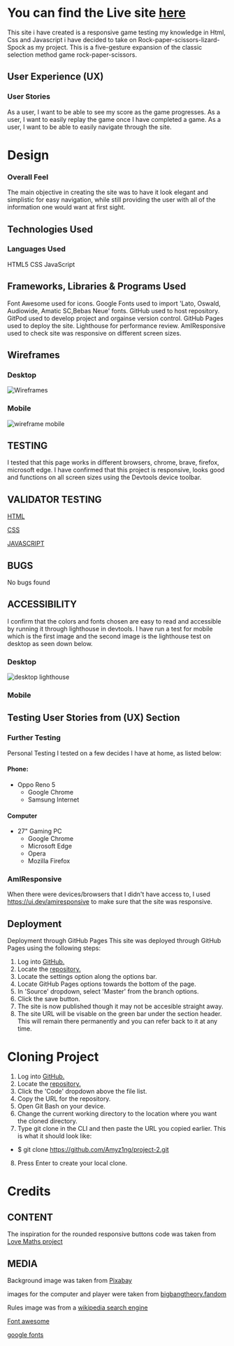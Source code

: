# You can find the Live site [here](https://amyz1ng.github.io/project-2/)

This site i have created is a responsive game testing my knowledge in Html, Css and Javascript i have decided to take on Rock-paper-scissors-lizard-Spock as my project. This is a five-gesture expansion of the classic selection method game rock-paper-scissors.

## User Experience (UX)
### User Stories
As a user, I want to be able to see my score as the game progresses.
As a user, I want to easily replay the game once I have completed a game.
As a user, I want to be able to easily navigate through the site.

# Design

### Overall Feel
The main objective in creating the site was to have it look elegant and simplistic for easy navigation, while still providing the user with all of the information one would want at first sight.

## Technologies Used

### Languages Used
HTML5
CSS
JavaScript

## Frameworks, Libraries & Programs Used

Font Awesome used for icons.
Google Fonts used to import 'Lato, Oswald, Audiowide, Amatic SC,Bebas Neue' fonts.
GitHub used to host repository.
GitPod used to develop project and orgainse version control.
GitHub Pages used to deploy the site.
Lighthouse for performance review.
AmIResponsive used to check site was responsive on different screen sizes.

## Wireframes

### Desktop
![Wireframes](https://github.com/Amyz1ng/project-2/assets/124196828/e5f335fc-aa0f-4e91-b715-71e9dd97b93c)
### Mobile

![wireframe mobile](https://github.com/Amyz1ng/project-2/assets/124196828/61545b4c-2c58-4897-a42b-bbaf9d43e3d2)

## TESTING
I tested that this page works in different browsers, chrome, brave, firefox, microsoft edge. I have confirmed that this project is responsive, looks good and functions on all screen sizes using the Devtools device toolbar.

## VALIDATOR TESTING

[HTML](https://en.wikipedia.org/wiki/HTML5)

[CSS](https://en.wikipedia.org/wiki/CSS)

[JAVASCRIPT](https://en.wikipedia.org/wiki/JavaScript)

## BUGS
No bugs found

## ACCESSIBILITY  
I confirm that the colors and fonts chosen are easy to read and accessible by running it through lighthouse in devtools.
I have run a test for mobile which is the first image and the second image is the lighthouse test on desktop as seen down below.

### Desktop
![desktop lighthouse](https://github.com/Amyz1ng/project-2/assets/124196828/cd416b40-ebb8-4b9a-b282-4afd96862061)

### Mobile


## Testing User Stories from (UX) Section

### Further Testing

Personal Testing
I tested on a few decides I have at home, as listed below:

#### Phone:
- Oppo Reno 5
  - Google Chrome
  - Samsung Internet

#### Computer
- 27" Gaming PC
  - Google Chrome
  - Microsoft Edge
  - Opera
  - Mozilla Firefox

### AmIResponsive
When there were devices/browsers that I didn't have access to, I used https://ui.dev/amiresponsive to make sure that the site was responsive.

## Deployment
Deployment through GitHub Pages
This site was deployed through GitHub Pages using the following steps:

1. Log into [GitHub.](http://github.com/)
2. Locate the [repository.](https://github.com/Amyz1ng/project-2)
3. Locate the settings option along the options bar.
4. Locate GitHub Pages options towards the bottom of the page.
5. In 'Source' dropdown, select 'Master' from the branch options.
6. Click the save button.
7. The site is now published though it may not be accesible straight away.
8. The site URL will be visable on the green bar under the section header. This will remain there permanently and you can refer back to it at any time.

# Cloning Project
1. Log into [GitHub.](http://github.com/)
2. Locate the [repository.](https://github.com/Amyz1ng/project-2)
3. Click the 'Code' dropdown above the file list.
4. Copy the URL for the repository.
5. Open Git Bash on your device.
6. Change the current working directory to the location where you want the cloned directory.
7. Type git clone in the CLI and then paste the URL you copied earlier. This is what it should look like:
- $ git clone https://github.com/Amyz1ng/project-2.git
8. Press Enter to create your local clone.

# Credits
## CONTENT

The inspiration for the rounded responsive buttons code  was taken from [Love Maths project](https://github.com/Amyz1ng/love-maths)

## MEDIA

Background image was taken from [Pixabay](https://pixabay.com/videos/particles-plexus-network-glowing-27669/)

images for the computer and player were taken from [bigbangtheory.fandom](https://bigbangtheory.fandom.com/wiki/Rock,_Paper,_Scissors,_Lizard,_Spock?file=RPSLS.png)

Rules image was from a [wikipedia search engine](https://en.wikipedia.org/wiki/File:Rock_paper_scissors_lizard_spock.png)

[Font awesome](https://fontawesome.com/)

[google fonts](https://fonts.google.com/)
